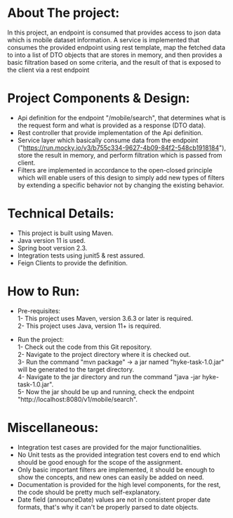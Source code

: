 # About The project:
In this project, an endpoint is consumed that provides access to json data which is mobile dataset information.
A service is implemented that consumes the provided endpoint using rest template, map the fetched data to into a list of DTO objects that are stores
in memory, and then provides a basic filtration based on some criteria, and the result of that is exposed to the client via a rest endpoint

# Project Components & Design:
- Api definition for the endpoint "/mobile/search", that determines what is the request form and what is provided as a response (DTO data).
- Rest controller that provide implementation of the Api definition.
- Service layer which basically consume data from the endpoint ("https://run.mocky.io/v3/b755c334-9627-4b09-84f2-548cb1918184"), store the result in memory, and perform filtration which is passed from client.
- Filters are implemented in accordance to the open-closed principle which will enable users of this design to simply add new types of filters by extending a specific behavior not by changing the existing behavior.

# Technical Details:
- This project is built using Maven.
- Java version 11 is used.
- Spring boot version 2.3.
- Integration tests using junit5 & rest assured.
- Feign Clients to provide the definition.

# How to Run:
- Pre-requisites:<br />
 1- This project uses Maven, version 3.6.3 or later is required.<br />
 2- This project uses Java, version 11+ is required.

- Run the project:<br />
 1- Check out the code from this Git repository.<br />
 2- Navigate to the project directory where it is checked out.<br />
 3- Run the command "mvn package" -> a jar named "hyke-task-1.0.jar" will be generated to the target directory.<br/>
 4- Navigate to the jar directory and run the command "java -jar hyke-task-1.0.jar". <br/>
 5- Now the jar should be up and running, check the endpoint "http://localhost:8080/v1/mobile/search".

# Miscellaneous:
- Integration test cases are provided for the major functionalities.
- No Unit tests as the provided integration test covers end to end which should be good enough for the scope of the assignment.
- Only basic important filters are implemented, it should be enough to show the concepts, and new ones can easily be added on need.
- Documentation is provided for the high level components, for the rest, the code should be pretty much self-explanatory.
- Date field (announceDate) values are not in consistent proper date formats, that's why it can't be properly parsed to date objects.
